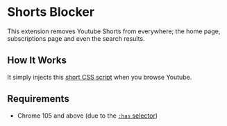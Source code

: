 # Shorts Blocker

This extension removes Youtube Shorts from everywhere; the home page, subscriptions page and even the search results.

## How It Works

It simply injects this [short CSS script](./css/blocker.css) when you browse Youtube.

## Requirements

* Chrome 105 and above (due to the [`:has` selector](https://developer.mozilla.org/en-US/docs/Web/CSS/:has))
